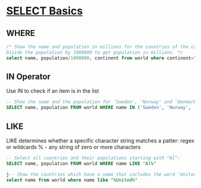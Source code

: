 # [SELECT Basics](https://sqlzoo.net/wiki/SELECT_basics)

## WHERE

```sql
/* Show the name and population in millions for the countries of the continent 'South America'.
Divide the population by 1000000 to get population in millions. */
select name, population/1000000, continent from world where continent="South America"
```

## IN Operator
Use IN to check if an item is in the list
```sql
-- Show the name and the population for 'Sweden', 'Norway' and 'Denmark':
SELECT name, population FROM world WHERE name IN ('Sweden', 'Norway', 'Denmark');
```
## LIKE
LIKE determines whether a specific character string matches a patter: regex or wildcards
% - any string of zero or more characters

```sql
-- Select all countries and their populations starting with "Al":
SELECT name, population FROM world WHERE name LIKE "Al%"

j-- Show the countries which have a name that includes the word 'United':
select name from world where name like "%United%"
```


